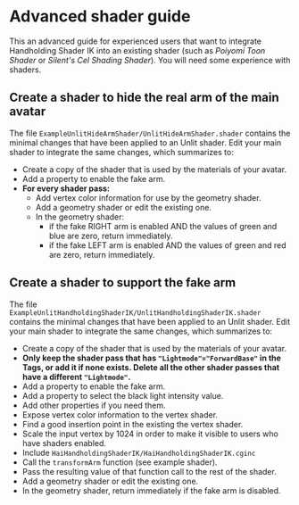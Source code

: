 # Advanced shader guide

This an advanced guide for experienced users that want to integrate Handholding Shader IK into an existing shader (such as *Poiyomi Toon Shader* or *Silent's Cel Shading Shader*). You will need some experience with shaders.

## Create a shader to hide the real arm of the main avatar

The file `ExampleUnlitHideArmShader/UnlitHideArmShader.shader` contains the minimal changes that have been applied to an Unlit shader. Edit your main shader to integrate the same changes, which summarizes to:

- Create a copy of the shader that is used by the materials of your avatar.
- Add a property to enable the fake arm.
- **For every shader pass:**
    - Add vertex color information for use by the geometry shader.
    - Add a geometry shader or edit the existing one.
    - In the geometry shader:
        - if the fake RIGHT arm is enabled AND the values of green and blue are zero, return immediately.
        - if the fake LEFT arm is enabled AND the values of green and red are zero, return immediately.

## Create a shader to support the fake arm

The file `ExampleUnlitHandholdingShaderIK/UnlitHandholdingShaderIK.shader` contains the minimal changes that have been applied to an Unlit shader. Edit your main shader to integrate the same changes, which summarizes to:

- Create a copy of the shader that is used by the materials of your avatar.
- **Only keep the shader pass that has `"Lightmode"="ForwardBase"` in the Tags, or add it if none exists. Delete all the other shader passes that have a different `"Lightmode"`.**
- Add a property to enable the fake arm.
- Add a property to select the black light intensity value.
- Add other properties if you need them.
- Expose vertex color information to the vertex shader.
- Find a good insertion point in the existing the vertex shader.
- Scale the input vertex by 1024 in order to make it visible to users who have shaders enabled.
- Include `HaiHandholdingShaderIK/HaiHandholdingShaderIK.cginc`
- Call the `transformArm` function (see example shader).
- Pass the resulting value of that function call to the rest of the shader.
- Add a geometry shader or edit the existing one.
- In the geometry shader, return immediately if the fake arm is disabled.
